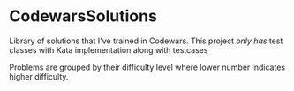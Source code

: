 # CodewarsSolutions

Library of solutions that I've trained in Codewars.
This project *only has* test classes with Kata implementation along with testcases

Problems are grouped by their difficulty level where lower number indicates higher difficulty.
